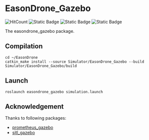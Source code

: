# EasonDrone_Gazebo

![HitCount](https://img.shields.io/endpoint?url=https%3A%2F%2Fhits.dwyl.com%2FHuaYuXiao%2Feasondrone_gazebo.json%3Fcolor%3Dpink)
![Static Badge](https://img.shields.io/badge/ROS-noetic-22314E?logo=ros)
![Static Badge](https://img.shields.io/badge/C%2B%2B-14-00599C?logo=cplusplus)
![Static Badge](https://img.shields.io/badge/Ubuntu-20.04.6-E95420?logo=ubuntu)

The easondrone_gazebo package.

## Compilation

```shell
cd ~/EasonDrone
catkin_make install --source Simulator/EasonDrone_Gazebo --build Simulator/EasonDrone_Gazebo/build
```

## Launch

```shell
roslaunch easondrone_gazebo simulation.launch
```

## Acknowledgement

Thanks to following packages:

- [prometheus_gazebo](https://github.com/amov-lab/Prometheus/Simulator/gazebo_simulator)
- [sitl_gazebo](https://github.com/PX4/sitl_gazebo)
